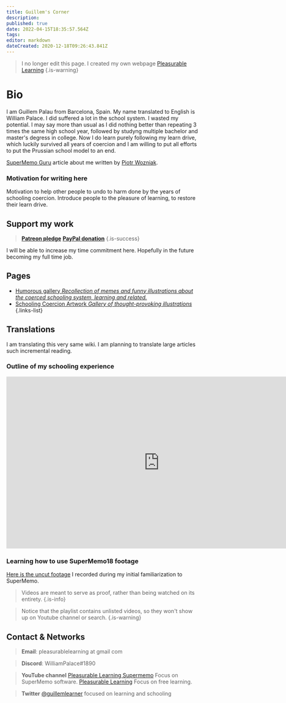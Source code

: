 ```yaml
---
title: Guillem's Corner
description: 
published: true
date: 2022-04-15T18:35:57.564Z
tags: 
editor: markdown
dateCreated: 2020-12-18T09:26:43.841Z
---
```


> I no longer edit this page. I created my own webpage [Pleasurable Learning](https://www.pleasurable-learning.com)
{.is-warning}


# Bio
I am Guillem Palau from Barcelona, Spain. My name translated to English is William Palace. I did suffered a lot in the school system. I wasted my potential. I may say more than usual as I did nothing better than repeating 3 times the same high school year, followed by studyng multiple bachelor and master's degress in college. Now I do learn purely following my learn drive, which luckily survived all years of coercion and I am willing to put all efforts to put the Prussian school model to an end.

[SuperMemo Guru](https://supermemo.guru/wiki/Guillem_Palau) article about me written by [Piotr Wozniak](https://supermemo.guru/wiki/Piotr_Wozniak).


### Motivation for writing here
 Motivation to help other people to undo to harm done by the years of schooling coercion. Introduce people to the pleasure of learning, to restore their learn drive.
 



## Support my work
> <b>[Patreon pledge](https://www.patreon.com/pleasurable_learning)</b>
<b><a href="https://www.paypal.com/paypalme/guillempalausalva">PayPal donation</a></b>
{.is-success}

I will be able to increase my time commitment here. Hopefully in the future becoming my full time job.

## Pages
- [<span style="color: black;" class="mdi mdi-message-arrow-right-outline mr-1"></span> Humorous gallery *Recollection of memes and funny illustrations about the coerced schooling system, learning and related.*](/en/blogs/guillem/schooling-system-humor)
- [<span style="color: black;" class="mdi mdi-message-arrow-right-outline mr-1"></span> Schooling Coercion Artwork *Gallery of thought-provoking illustrations*](/en/blogs/guillem/schooling-coercion-artwork)
{.links-list}


## Translations
I am translating this very same wiki. I am planning to translate large articles such incremental reading.





### Outline of my schooling experience


<iframe width="800" height="450" class="mt-4" src="https://www.youtube.com/embed/WzoEws4XPow" frameborder="0" allow="accelerometer; autoplay; clipboard-write; encrypted-media; gyroscope; picture-in-picture" allowfullscreen></iframe>


### Learning how to use SuperMemo18 footage
[Here is the uncut footage](
https://youtube.com/playlist?list=PLPw7ZTjtZfQYTXy4FuhJZBdQkNowSydbF) I recorded during my initial familiarization to SuperMemo.
> Videos are meant to serve as proof, rather than being watched on its entirety.
{.is-info}


> Notice that the playlist contains unlisted videos, so they won't show up on Youtube channel or search.
{.is-warning}



## Contact & Networks
> <b>Email</b>: pleasurablelearning at gmail com

> <b>Discord</b>: WilliamPalace#1890

> <b>YouTube channel</b> 
[Pleasurable Learning Supermemo](https://www.youtube.com/channel/UCus-Fyf-I-Le1vS4tfZ_GlA)   Focus on SuperMemo software.
[Pleasurable Learning](https://www.youtube.com/channel/UCco7PYcoKhp85VpoQP7Leog)   Focus on free learning.

> <b>Twitter</b> [@guillemlearner](https://twitter.com/guillemlearner)
focused on learning and schooling

